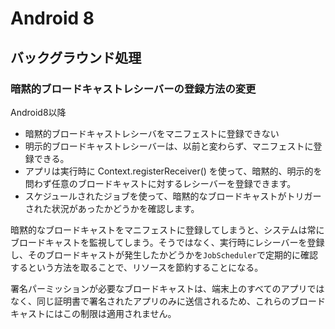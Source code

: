 # Android 8

## バックグラウンド処理


### 暗黙的ブロードキャストレシーバーの登録方法の変更

Android8以降

- 暗黙的ブロードキャストレシーバをマニフェストに登録できない
- 明示的ブロードキャストレシーバーは、以前と変わらず、マニフェストに登録できる。
- アプリは実行時に Context.registerReceiver() を使って、暗黙的、明示的を問わず任意のブロードキャストに対するレシーバーを登録できます。
- スケジュールされたジョブを使って、暗黙的なブロードキャストがトリガーされた状況があったかどうかを確認します。

暗黙的なブロードキャストをマニフェストに登録してしまうと、システムは常にブロードキャストを監視してしまう。そうではなく、実行時にレシーバーを登録し、そのブロードキャストが発生したかどうかを`JobScheduler`で定期的に確認するという方法を取ることで、リソースを節約することになる。

署名パーミッションが必要なブロードキャストは、端末上のすべてのアプリではなく、同じ証明書で署名されたアプリのみに送信されるため、これらのブロードキャストにはこの制限は適用されません。
